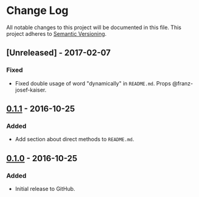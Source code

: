 # Change Log
All notable changes to this project will be documented in this file.
This project adheres to [Semantic Versioning](http://semver.org/).

## [Unreleased] - 2017-02-07
### Fixed
- Fixed double usage of word "dynamically" in `README.md`. Props @franz-josef-kaiser.

## [0.1.1] - 2016-10-25
### Added
- Add section about direct methods to `README.md`.

## [0.1.0] - 2016-10-25
### Added
- Initial release to GitHub.

[0.1.1]: https://github.com/brightnucleus/static-facade/compare/v0.1.0...v0.1.1
[0.1.0]: https://github.com/brightnucleus/static-facade/compare/v0.0.0...v0.1.0
